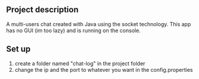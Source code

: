 ## Project description
A multi-users chat created with Java using the socket technology. This app has no GUI (im too lazy) and is running on the console.


## Set up
1. create a folder named "chat-log" in the project folder
2. change the ip and the port to whatever you want in the config.properties
